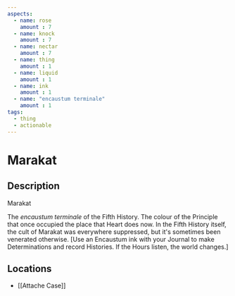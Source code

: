 ```yaml
---
aspects: 
  - name: rose
    amount : 7
  - name: knock
    amount : 7
  - name: nectar
    amount : 7
  - name: thing
    amount : 1
  - name: liquid
    amount : 1
  - name: ink
    amount : 1
  - name: "encaustum terminale"
    amount : 1
tags:
  - thing
  - actionable
---
```


# Marakat

## Description
Marakat

The <i>encaustum terminale</i> of the Fifth History. The colour of the Principle that once occupied the place that Heart does now. In the Fifth History itself, the cult of Marakat was everywhere suppressed, but it's sometimes been venerated otherwise. [Use an Encaustum ink with your Journal to make Determinations and record Histories. If the Hours listen, the world changes.]
## Locations
- [[Attache Case]]